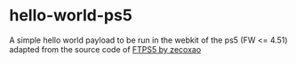 # hello-world-ps5
A simple hello world payload to be run in the webkit of the ps5 (FW <= 4.51)
adapted from the source code of [FTPS5 by zecoxao](https://github.com/zecoxao/FTPS5)
